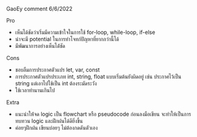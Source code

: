 GaoEy comment
6/6/2022

Pro
+ เห็นได้ชัดว่าเริ่มมีความเข้าใจในการใช้ for-loop, while-loop, if-else
+ น่าจะมี potential ในการทำโจทก์ปัญหาที่ยากกว่านี้ได้
+ มีพัฒนาการอย่างเห็นได้่ชัด

Cons
- ชอบลืมการประกาศตัวแปร let, var, const
- การประกาศตัวแปรประเภท int, string, float แบบเริ่มต้นยังผิดอยู่ เช่น ประกาศไว้เป็น string แต่เอาไปใช้เป็น int ต้องระมัดระวัง
- ใช้เวลาทำนานเกินไป

Extra
+ แนะนำให้่จด logic เป็น flowchart หรือ pseudocode ก่อนลงมือเขียน จะทำให้เป็นการทบทวน logic และฝึกฝนได้ดียิ่งขึ้น
+ ค่อยๆฝึกฝน เขียนบ่อยๆ ไม่ต้องกดดันตัวเอง